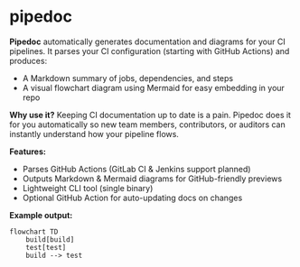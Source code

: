 # pipedoc
**Pipedoc** automatically generates documentation and diagrams for your CI pipelines.
It parses your CI configuration (starting with GitHub Actions) and produces:

* A Markdown summary of jobs, dependencies, and steps
* A visual flowchart diagram using Mermaid for easy embedding in your repo

**Why use it?**
Keeping CI documentation up to date is a pain. Pipedoc does it for you automatically so new team members, contributors, or auditors can instantly understand how your pipeline flows.

**Features:**

* Parses GitHub Actions (GitLab CI & Jenkins support planned)
* Outputs Markdown & Mermaid diagrams for GitHub-friendly previews
* Lightweight CLI tool (single binary)
* Optional GitHub Action for auto-updating docs on changes

**Example output:**

```mermaid
flowchart TD
    build[build]
    test[test]
    build --> test
```
